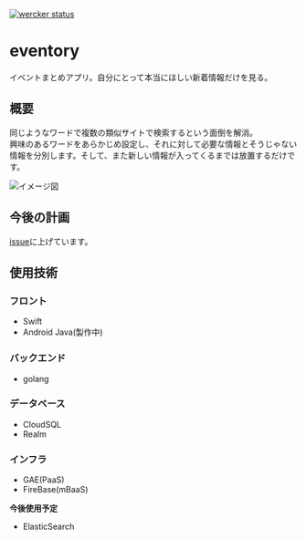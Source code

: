 [![wercker status](https://app.wercker.com/status/60547319ed47a9ef330a10bef25bc863/s/master "wercker status")](https://app.wercker.com/project/byKey/60547319ed47a9ef330a10bef25bc863)
# eventory

イベントまとめアプリ。自分にとって本当にほしい新着情報だけを見る。

## 概要
同じようなワードで複数の類似サイトで検索するという面倒を解消。  
興味のあるワードをあらかじめ設定し、それに対して必要な情報とそうじゃない情報を分別します。そして、また新しい情報が入ってくるまでは放置するだけです。  

![イメージ図](https://github.com/tikasan/eventory/blob/master/doc/eventory_plan.png?raw=true)

## 今後の計画
[issue]("https://github.com/tikasan/eventory/issues")に上げています。  

## 使用技術

### フロント

- Swift
- Android Java(製作中)

### バックエンド

- golang

### データベース

- CloudSQL
- Realm

### インフラ

- GAE(PaaS)
- FireBase(mBaaS)

**今後使用予定**
- ElasticSearch
